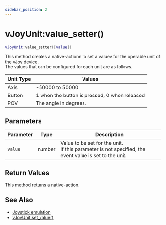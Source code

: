 ```yaml
---
sidebar_position: 2
---
```


# vJoyUnit:value_setter()
```lua
vJoyUnit:value_setter([value])
```
This method creates a native-actionn to set a valuev for the operable unit of the vJoy device.<br/>
The values that can be configured for each unit are as follows.

|Unit Type|Values|
|---------|------|
|Axis|-50000 to 50000
|Button|1 when the button is pressed, 0 when released
|POV|The angle in degrees.

## Parameters
|Parameter|Type|Description|
|-|-|-|
|`value`|number|Value to be set for the unit.<br/>If this parameter is not specified, the event value is set to the unit.

## Return Values
This method returns a native-action.

## See Also
- [Joystick emulation](/guide/input_emulation/#joystick-emulation)
- [vJoyUnit:set_value()](/libs/mapper/vJoyUnit/vJoyUnit-set_value)
